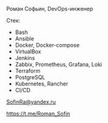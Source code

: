 Роман Софьин, DevOps-инженер

Стек:
* Bash
* Ansible 
* Docker, Docker-compose
* VirtualBox
* Jenkins
* Zabbix, Prometheus, Grafana, Loki
* Terraform
* PostgreSQL
* Kubernetes, Rancher
* CI/CD

SofinRa@yandex.ru

https://t.me/Roman_Sofin

